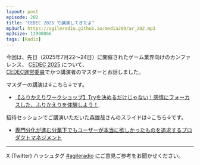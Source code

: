 ```yaml
---
layout: post
episode: 202
title: "CEDEC 2025 で講演してきたよ"
mp3url: https://agileradio.github.io/media200/ar_202.mp3
mp3size: 12998866
tags: [Radio]
---
```


今回は、先日（2025年7月22〜24日）に開催されたゲーム業界向けのカンファレンス、
[CEDEC 2025](https://cedec.cesa.or.jp/2025/)
について、  
[CEDEC運営委員](https://cedec.cesa.or.jp/2025/committee/)でかつ講演者のマスダーとお話しました。  
  
マスダーの講演は↓こちら↓です。  
- [【ふりかえりワークショップ】Tryを決めるだけじゃない！感情にフォーカスした、ふりかえりを体験しよう！](https://cedec.cesa.or.jp/2025/timetable/detail/s67975afaa199c/).  
  
招待セッションでご講演いただいた森雄哉さんのスライドは↓こちら↓です。  
- [専門分化が進む分業下でもユーザーが本当に欲しかったものを追求するプロダクトマネジメント](https://speakerdeck.com/moriyuya/focus-on-real-user-needs-despite-deep-specialization-and-division-of-labor)   

---

X (Twitter) ハッシュタグ [#agileradio](https://twitter.com/intent/tweet?hashtags=agileradio) にご意見ご参考をお聞かせください。

